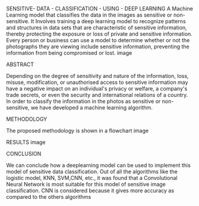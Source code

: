 SENSITIVE- DATA - CLASSIFICATION - USING - DEEP LEARNING
A Machine Learning model that classifies the data in the images as sensitive or non-sensitive. It Involves training a deep learning model to recognize patterns and structures in data sets that are characteristic of sensitive information, thereby protecting the exposure or loss of private and sensitive information.
Every person or business can use a model to determine whether or not the photographs they are viewing include sensitive information, preventing the information from being compromised or lost. image

ABSTRACT

Depending on the degree of sensitivity and nature of the information, loss, misuse, modification, or unauthorised access to sensitive information may have a negative impact on an individual's privacy or welfare, a company's trade secrets, or even the security and international relations of a country. In order to classify the information in the photos as sensitive or non-sensitive, we have developed a machine learning algorithm.

METHODOLOGY

The proposed methodology is shown in a flowchart
image

RESULTS
image

CONCLUSION

We can conclude how a deeplearning model can be used to implement this model of sensitive data classification. Out of all the algorithms like the logistic model, KNN, SVM,CNN, etc., it was found that a Convolutional Neural Network is most suitable for this model of sensitive image classification. CNN is considered because it gives more accuracy as compared to the others algorithms
